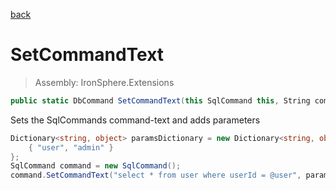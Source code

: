 ﻿

[back](/IronSphere.Extensions/SqlCommandExtensions)

# SetCommandText

> Assembly: IronSphere.Extensions

```csharp
public static DbCommand SetCommandText(this SqlCommand this, String command, Dictionary<String,Object> parameters)
```

Sets the SqlCommands command-text and adds parameters

```csharp
Dictionary<string, object> paramsDictionary = new Dictionary<string, object>(){
    { "user", "admin" }
};
SqlCommand command = new SqlCommand();
command.SetCommandText("select * from user where userId = @user", paramsDictionary);
``` 